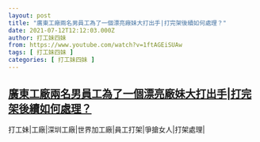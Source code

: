 ```yaml
---
layout: post
title: "廣東工廠兩名男員工為了一個漂亮廠妹大打出手|打完架後續如何處理？"
date: 2021-07-12T12:12:03.000Z
author: 打工妹四妹
from: https://www.youtube.com/watch?v=1ftAGEiSUAw
tags: [ 打工妹四妹 ]
categories: [ 打工妹四妹 ]
---
```

<!--1626091923000-->
[廣東工廠兩名男員工為了一個漂亮廠妹大打出手|打完架後續如何處理？](https://www.youtube.com/watch?v=1ftAGEiSUAw)
------

<div>
打工妹|工廠|深圳工廠|世界加工廠|員工打架|爭搶女人|打架處理|
</div>
